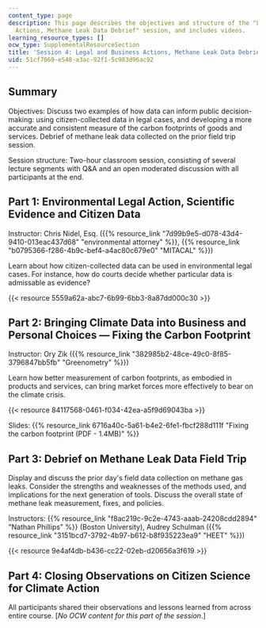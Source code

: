 ```yaml
---
content_type: page
description: This page describes the objectives and structure of the "Legal and Business
  Actions, Methane Leak Data Debrief" session, and includes videos.
learning_resource_types: []
ocw_type: SupplementalResourceSection
title: 'Session 4: Legal and Business Actions, Methane Leak Data Debrief'
uid: 51cf7069-e548-a3ac-92f1-5c983d96ac92
---
```


Summary
-------

Objectives: Discuss two examples of how data can inform public decision-making: using citizen-collected data in legal cases, and developing a more accurate and consistent measure of the carbon footprints of goods and services. Debrief of methane leak data collected on the prior field trip session.

Session structure: Two-hour classroom session, consisting of several lecture segments with Q&A and an open moderated discussion with all participants at the end.

Part 1: Environmental Legal Action, Scientific Evidence and Citizen Data
------------------------------------------------------------------------

Instructor: Chris Nidel, Esq. ({{% resource_link "7d99b9e5-d078-43d4-9410-013eac437d68" "environmental attorney" %}}, {{% resource_link "b0795366-f286-4b9c-bef4-a4ac80c679e0" "MITACAL" %}})

Learn about how citizen-collected data can be used in environmental legal cases. For instance, how do courts decide whether particular data is admissable as evidence?

{{< resource 5559a62a-abc7-6b99-6bb3-8a87dd000c30 >}}

Part 2: Bringing Climate Data into Business and Personal Choices — Fixing the Carbon Footprint
----------------------------------------------------------------------------------------------

Instructor: Ory Zik ({{% resource_link "382985b2-48ce-49c0-8f85-3796847bb5fb" "Greenometry" %}})

Learn how better measurement of carbon footprints, as embodied in products and services, can bring market forces more effectively to bear on the climate crisis.

{{< resource 84117568-0461-f034-42ea-a5f9d69043ba >}}

Slides: {{% resource_link 6716a40c-5a61-b4e2-6fe1-fbcf288d111f "Fixing the carbon footprint (PDF - 1.4MB)" %}}

Part 3: Debrief on Methane Leak Data Field Trip
-----------------------------------------------

Display and discuss the prior day's field data collection on methane gas leaks. Consider the strengths and weaknesses of the methods used, and implications for the next generation of tools. Discuss the overall state of methane leak measurement, fixes, and policies.

Instructors: {{% resource_link "f8ac219c-9c2e-4743-aaab-24208cdd2894" "Nathan Phillips" %}} (Boston University), Audrey Schulman ({{% resource_link "3151bcd7-3792-4b97-b612-b8f935223ea9" "HEET" %}})

{{< resource 9e4af4db-b436-cc22-02eb-d20656a3f619 >}}

Part 4: Closing Observations on Citizen Science for Climate Action
------------------------------------------------------------------

All participants shared their observations and lessons learned from across entire course. \[_No OCW content for this part of the session_.\]
